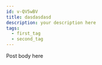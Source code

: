 ```yaml
---
id: v-QV5wBV
title: dasdasdasd
description: your description here
tags:
  - first_tag
  - second_tag
---
```


Post body here
